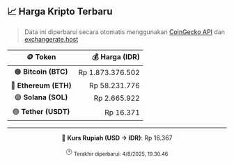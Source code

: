 

<!-- HARGA_KRIPTO -->
## 📈 Harga Kripto Terbaru

> Data ini diperbarui secara otomatis menggunakan [CoinGecko API](https://www.coingecko.com/) dan [exchangerate.host](https://exchangerate.host/)

<div align="center">

| 🪙 Token | 💰 Harga (IDR) |
|:------:|---------------:|
| 🟠 **Bitcoin (BTC)**   | Rp 1.873.376.502 |
| 🔵 **Ethereum (ETH)**  | Rp 58.231.776 |
| 🟣 **Solana (SOL)**    | Rp 2.665.922 |
| 🟢 **Tether (USDT)**   | Rp 16.371 |

---

💱 **Kurs Rupiah (USD → IDR)**: Rp 16.367

🕒 <sub>Terakhir diperbarui: 4/8/2025, 19.30.46</sub>

</div>
<!-- /HARGA_KRIPTO -->